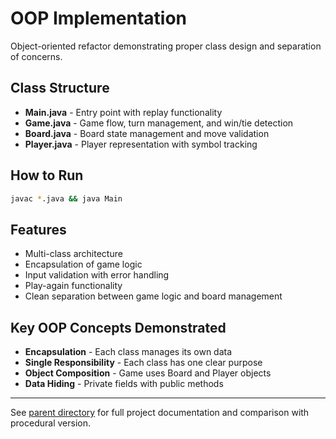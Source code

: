 # OOP Implementation

Object-oriented refactor demonstrating proper class design and separation of concerns.

## Class Structure

- **Main.java** - Entry point with replay functionality
- **Game.java** - Game flow, turn management, and win/tie detection
- **Board.java** - Board state management and move validation
- **Player.java** - Player representation with symbol tracking

## How to Run

```bash
javac *.java && java Main
```

## Features

- Multi-class architecture
- Encapsulation of game logic
- Input validation with error handling
- Play-again functionality
- Clean separation between game logic and board management

## Key OOP Concepts Demonstrated

- **Encapsulation** - Each class manages its own data
- **Single Responsibility** - Each class has one clear purpose
- **Object Composition** - Game uses Board and Player objects
- **Data Hiding** - Private fields with public methods

---

See [parent directory](../) for full project documentation and comparison with procedural version.